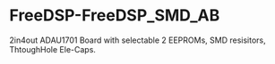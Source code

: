 # FreeDSP-FreeDSP_SMD_AB
2in4out ADAU1701 Board with selectable 2 EEPROMs, SMD resisitors, ThtoughHole Ele-Caps.
